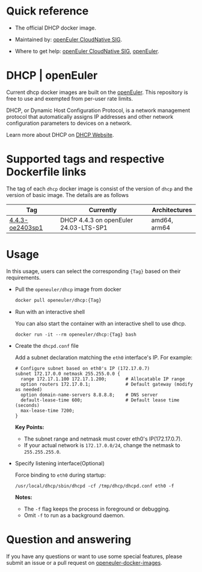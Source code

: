 # Quick reference

- The official DHCP docker image.

- Maintained by: [openEuler CloudNative SIG](https://gitee.com/openeuler/cloudnative).

- Where to get help: [openEuler CloudNative SIG](https://gitee.com/openeuler/cloudnative), [openEuler](https://gitee.com/openeuler/community).

# DHCP | openEuler
Current dhcp docker images are built on the [openEuler](https://repo.openeuler.org/). This repository is free to use and exempted from per-user rate limits.

DHCP, or Dynamic Host Configuration Protocol, is a network management protocol that automatically assigns IP addresses and other network configuration parameters to devices on a network.

Learn more about DHCP on [DHCP Website](https://www.isc.org/blogs/isc-dhcp-eol/)⁠.

# Supported tags and respective Dockerfile links
The tag of each `dhcp` docker image is consist of the version of `dhcp` and the version of basic image. The details are as follows

|    Tag   |  Currently  |   Architectures  |
|----------|-------------|------------------|
|[4.4.3-oe2403sp1](https://gitee.com/openeuler/openeuler-docker-images/blob/master/Others/dhcp/4.4.3/24.03-lts-sp1/Dockerfile)| DHCP 4.4.3 on openEuler 24.03-LTS-SP1 | amd64, arm64 |

# Usage
In this usage, users can select the corresponding `{Tag}` based on their requirements.

- Pull the `openeuler/dhcp` image from docker

	```bash
	docker pull openeuler/dhcp:{Tag}
	```

- Run with an interactive shell

    You can also start the container with an interactive shell to use dhcp.
    ```
    docker run -it --rm openeuler/dhcp:{Tag} bash
    ```
  
- Create the `dhcpd.conf` file
  
    Add a subnet declaration matching the `eth0` interface's IP. For example:
    ```
    # Configure subnet based on eth0's IP (172.17.0.7)
    subnet 172.17.0.0 netmask 255.255.0.0 {
      range 172.17.1.100 172.17.1.200;       # Allocatable IP range
      option routers 172.17.0.1;             # Default gateway (modify as needed)
      option domain-name-servers 8.8.8.8;    # DNS server
      default-lease-time 600;                # Default lease time (seconds)
      max-lease-time 7200;
    }
    ```
    **Key Points:**
    * The subnet range and netmask must cover eth0's IP(172.17.0.7).
    * If your actual network is `172.17.0.0/24`, change the netmask to `255.255.255.0`.

- Specify listening interface(Optional)

    Force binding to `eth0` during startup:
    ```   
    /usr/local/dhcp/sbin/dhcpd -cf /tmp/dhcp/dhcpd.conf eth0 -f
    ```
    **Notes:**
    * The `-f` flag keeps the process in foreground or debugging.
    * Omit `-f` to run as a background daemon.

# Question and answering
If you have any questions or want to use some special features, please submit an issue or a pull request on [openeuler-docker-images](https://gitee.com/openeuler/openeuler-docker-images).